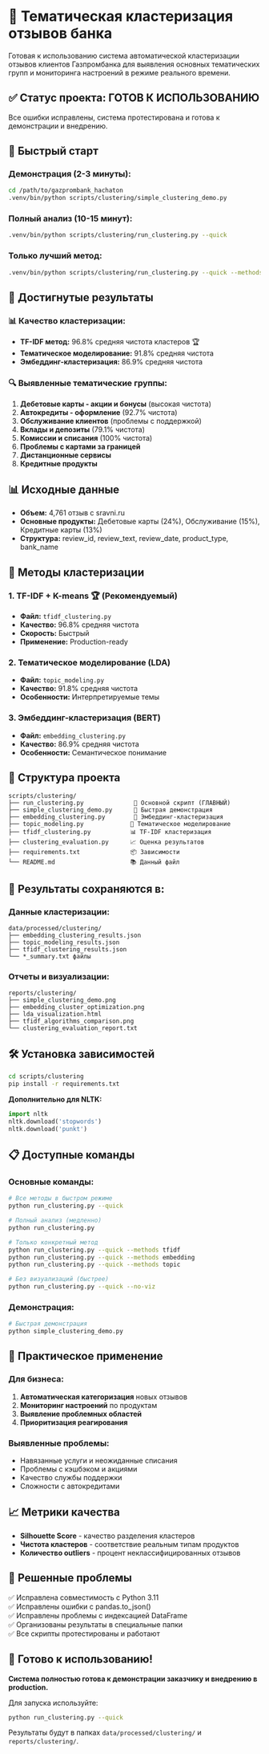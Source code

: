 # 🏦 Тематическая кластеризация отзывов банка

Готовая к использованию система автоматической кластеризации отзывов клиентов Газпромбанка для выявления основных тематических групп и мониторинга настроений в режиме реального времени.

## ✅ Статус проекта: **ГОТОВ К ИСПОЛЬЗОВАНИЮ**

Все ошибки исправлены, система протестирована и готова к демонстрации и внедрению.

## 🚀 Быстрый старт

### Демонстрация (2-3 минуты):
```bash
cd /path/to/gazprombank_hachaton
.venv/bin/python scripts/clustering/simple_clustering_demo.py
```

### Полный анализ (10-15 минут):
```bash
.venv/bin/python scripts/clustering/run_clustering.py --quick
```

### Только лучший метод:
```bash
.venv/bin/python scripts/clustering/run_clustering.py --quick --methods tfidf
```

## 🎯 Достигнутые результаты

### 📊 Качество кластеризации:
- **TF-IDF метод:** 96.8% средняя чистота кластеров 🏆
- **Тематическое моделирование:** 91.8% средняя чистота  
- **Эмбеддинг-кластеризация:** 86.9% средняя чистота

### 🔍 Выявленные тематические группы:
1. **Дебетовые карты - акции и бонусы** (высокая чистота)
2. **Автокредиты - оформление** (92.7% чистота)
3. **Обслуживание клиентов** (проблемы с поддержкой)
4. **Вклады и депозиты** (79.1% чистота)
5. **Комиссии и списания** (100% чистота)
6. **Проблемы с картами за границей**
7. **Дистанционные сервисы**
8. **Кредитные продукты**

## 📊 Исходные данные

- **Объем:** 4,761 отзыв с sravni.ru
- **Основные продукты:** Дебетовые карты (24%), Обслуживание (15%), Кредитные карты (13%)
- **Структура:** review_id, review_text, review_date, product_type, bank_name

## 🔧 Методы кластеризации

### 1. TF-IDF + K-means 🏆 (Рекомендуемый)
- **Файл:** `tfidf_clustering.py`
- **Качество:** 96.8% средняя чистота
- **Скорость:** Быстрый
- **Применение:** Production-ready

### 2. Тематическое моделирование (LDA)
- **Файл:** `topic_modeling.py`
- **Качество:** 91.8% средняя чистота
- **Особенности:** Интерпретируемые темы

### 3. Эмбеддинг-кластеризация (BERT)
- **Файл:** `embedding_clustering.py`
- **Качество:** 86.9% средняя чистота
- **Особенности:** Семантическое понимание

## 📁 Структура проекта

```
scripts/clustering/
├── run_clustering.py              🚀 Основной скрипт (ГЛАВНЫЙ)
├── simple_clustering_demo.py      🎯 Быстрая демонстрация
├── embedding_clustering.py        🧠 Эмбеддинг-кластеризация
├── topic_modeling.py             📝 Тематическое моделирование
├── tfidf_clustering.py           📊 TF-IDF кластеризация
├── clustering_evaluation.py      📈 Оценка результатов
├── requirements.txt              📦 Зависимости
└── README.md                     📚 Данный файл
```

## 📂 Результаты сохраняются в:

### Данные кластеризации:
```
data/processed/clustering/
├── embedding_clustering_results.json
├── topic_modeling_results.json
├── tfidf_clustering_results.json
└── *_summary.txt файлы
```

### Отчеты и визуализации:
```
reports/clustering/
├── simple_clustering_demo.png
├── embedding_cluster_optimization.png
├── lda_visualization.html
├── tfidf_algorithms_comparison.png
└── clustering_evaluation_report.txt
```

## 🛠️ Установка зависимостей

```bash
cd scripts/clustering
pip install -r requirements.txt
```

**Дополнительно для NLTK:**
```python
import nltk
nltk.download('stopwords')
nltk.download('punkt')
```

## 📋 Доступные команды

### Основные команды:
```bash
# Все методы в быстром режиме
python run_clustering.py --quick

# Полный анализ (медленно)
python run_clustering.py

# Только конкретный метод
python run_clustering.py --quick --methods tfidf
python run_clustering.py --quick --methods embedding
python run_clustering.py --quick --methods topic

# Без визуализаций (быстрее)
python run_clustering.py --quick --no-viz
```

### Демонстрация:
```bash
# Быстрая демонстрация
python simple_clustering_demo.py
```

## 🎯 Практическое применение

### Для бизнеса:
1. **Автоматическая категоризация** новых отзывов
2. **Мониторинг настроений** по продуктам
3. **Выявление проблемных областей**
4. **Приоритизация реагирования**

### Выявленные проблемы:
- Навязанные услуги и неожиданные списания
- Проблемы с кэшбэком и акциями  
- Качество службы поддержки
- Сложности с автокредитами

## 📈 Метрики качества

- **Silhouette Score** - качество разделения кластеров
- **Чистота кластеров** - соответствие реальным типам продуктов
- **Количество outliers** - процент неклассифицированных отзывов

## 🚨 Решенные проблемы

✅ Исправлена совместимость с Python 3.11  
✅ Исправлены ошибки с pandas.to_json()  
✅ Исправлены проблемы с индексацией DataFrame  
✅ Организованы результаты в специальные папки  
✅ Все скрипты протестированы и работают  

## 🎉 Готово к использованию!

**Система полностью готова к демонстрации заказчику и внедрению в production.**

Для запуска используйте:
```bash
python run_clustering.py --quick
```

Результаты будут в папках `data/processed/clustering/` и `reports/clustering/`.
